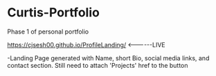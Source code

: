 # Curtis-Portfolio
Phase 1 of personal portfolio


https://cjsesh00.github.io/ProfileLanding/ <------LIVE


-Landing Page generated with Name, short Bio, social media links, and contact section. Still need to attach 'Projects' href to the button
